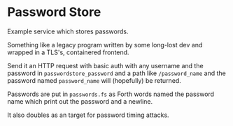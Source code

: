 Password Store
==============
Example service which stores passwords.

Something like a legacy program written by some long-lost dev and wrapped in a
TLS's, containered frontend.

Send it an HTTP request with basic auth with any username and the password in
`passwordstore_password` and a path like `/password_name` and the password
named `password_name` will (hopefully) be returned.

Passwords are put in `passwords.fs` as Forth words named the password name
which print out the password and a newline.

It also doubles as an target for password timing attacks.

